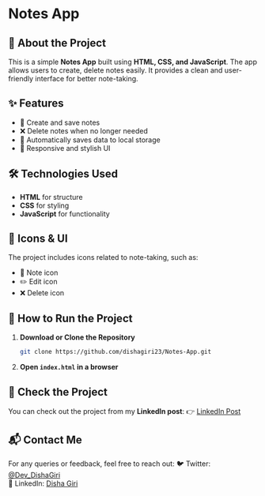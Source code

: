 # Notes App

## 📌 About the Project
This is a simple **Notes App** built using **HTML, CSS, and JavaScript**. The app allows users to create, delete notes easily. It provides a clean and user-friendly interface for better note-taking.

## ✨ Features
- 📝 Create and save notes
- ❌ Delete notes when no longer needed
- 💾 Automatically saves data to local storage
- 🎨 Responsive and stylish UI

## 🛠️ Technologies Used
- **HTML** for structure
- **CSS** for styling
- **JavaScript** for functionality

## 📸 Icons & UI
The project includes icons related to note-taking, such as:
- 📝 Note icon
- ✏️ Edit icon
- ❌ Delete icon


## 🚀 How to Run the Project
1. **Download or Clone the Repository**
   ```bash
   git clone https://github.com/dishagiri23/Notes-App.git
   ```
2. **Open `index.html` in a browser**

## 🔗 Check the Project
You can check out the project from my **LinkedIn post**:
👉 [LinkedIn Post](https://www.linkedin.com/posts/disha-giri-414a72314_notesapp-webdevelopment-html-activity-7305299728164896769-CZ46?utm_source=share&utm_medium=member_desktop&rcm=ACoAAE_kPtABCjw9fH2akV5Tu82nt9cl_XeXa-o)

## 📬 Contact Me
For any queries or feedback, feel free to reach out:
🐦 Twitter: [@Dev_DishaGiri](https://x.com/Dev_DishaGiri)  
💼 LinkedIn: [Disha Giri](https://www.linkedin.com/in/disha-giri-414a72314/)

